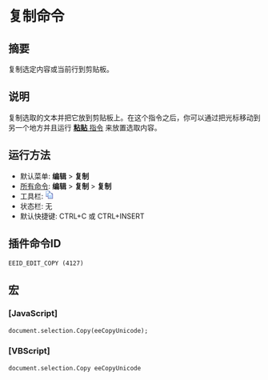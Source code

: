 # 复制命令

## 摘要

复制选定内容或当前行到剪贴板。

## 说明

复制选取的文本并把它放到剪贴板上。在这个指令之后，你可以通过把光标移动到另一个地方并且运行 [**粘贴** 指令](edit_paste) 来放置选取内容。

## 运行方法

- 默认菜单: **编辑** \> **复制**
- [所有命令](../tools/all_commands): **编辑** \> **复制** \> **复制**
- 工具栏: ![](../../images/copy.png)
- 状态栏: 无
- 默认快捷键: CTRL+C 或 CTRL+INSERT

## 插件命令ID

```
EEID_EDIT_COPY (4127)
```

## 宏

### \[JavaScript\]

```
document.selection.Copy(eeCopyUnicode);
```

### \[VBScript\]

```
document.selection.Copy eeCopyUnicode
```
